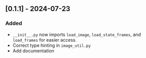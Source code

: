 ## [0.1.1] - 2024-07-23
### Added
- `__init__.py` now imports `load_image`, `load_state_frames`, and `load_frames` for easier access.
- Correct type hinting in `image_util.py`
- Add documentation